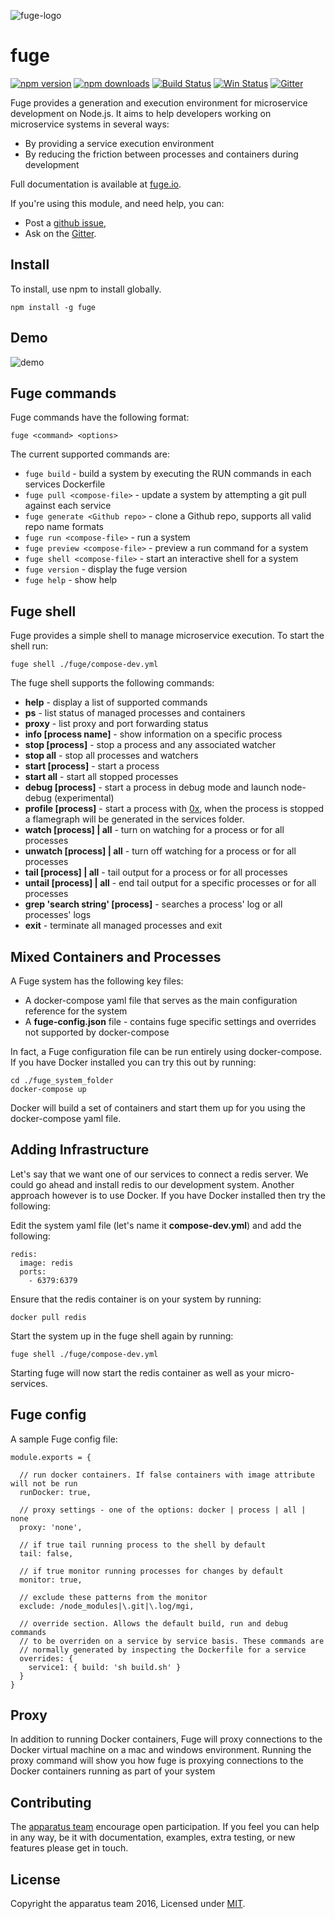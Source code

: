![fuge-logo][logo]

# fuge
[![npm version][npm-badge]][npm-url]
[![npm downloads][npm-downloads-badge]][npm-url]
[![Build Status][travis-badge]][travis-url]
[![Win Status][win-badge]][win-url]
[![Gitter][gitter-badge]][gitter-url]

Fuge provides a generation and execution environment for microservice development on Node.js. It aims to help developers working on microservice systems in several ways:

- By providing a service execution environment
- By reducing the friction between processes and containers during development

Full documentation is available at [fuge.io](http://fuge.io/).

If you're using this module, and need help, you can:

- Post a [github issue][],
- Ask on the [Gitter][gitter-url].

## Install
To install, use npm to install globally.

```
npm install -g fuge
```

## Demo
![demo][demo]

## Fuge commands

Fuge commands have the following format:

`fuge <command> <options>`

The current supported commands are:

* `fuge build` - build a system by executing the RUN commands in each services Dockerfile
* `fuge pull <compose-file>` - update a system by attempting a git pull against each service
* `fuge generate <Github repo>` - clone a Github repo, supports all valid repo name formats
* `fuge run <compose-file>` - run a system
* `fuge preview <compose-file>` - preview a run command for a system
* `fuge shell <compose-file>` - start an interactive shell for a system
* `fuge version` - display the fuge version
* `fuge help` - show help

## Fuge shell
Fuge provides a simple shell to manage microservice execution. To start the shell run:

```
fuge shell ./fuge/compose-dev.yml
```

The fuge shell supports the following commands:

* **help** - display a list of supported commands
* **ps** - list status of managed processes and containers
* **proxy** - list proxy and port forwarding status
* **info [process name]** - show information on a specific process
* **stop [process]** - stop a process and any associated watcher
* **stop all** - stop all processes and watchers
* **start [process]** - start a process
* **start all** - start all stopped processes
* **debug [process]** - start a process in debug mode and launch node-debug (experimental)
* **profile [process]** - start a process with [0x](http://npm.im/0x), when the process is stopped a flamegraph will be generated in the services folder.
* **watch [process] | all** - turn on watching for a process or for all processes
* **unwatch [process] | all** - turn off watching for a process or for all processes
* **tail [process] | all** - tail output for a process or for all processes
* **untail [process] | all** - end tail output for a specific processes or for all processes
* **grep 'search string' [process]** - searches a process' log or all processes' logs
* **exit** - terminate all managed processes and exit


## Mixed Containers and Processes

A Fuge system has the following key files:

* A docker-compose yaml file that serves as the main configuration reference for the system
* A **fuge-config.json** file - contains fuge specific settings and overrides not supported by docker-compose

In fact, a Fuge configuration file can be run entirely using docker-compose. If you have Docker installed you can try this out by running:

```
cd ./fuge_system_folder
docker-compose up
```

Docker will build a set of containers and start them up for you using the docker-compose yaml file.


## Adding Infrastructure
Let's say that we want one of our services to connect a redis server. We could go ahead and install redis to our development system. Another approach however is to use Docker. If you have Docker installed then try the following:

Edit the system yaml file (let's name it **compose-dev.yml**) and add the following:

```
redis:
  image: redis
  ports:
    - 6379:6379
```

Ensure that the redis container is on your system by running:

```
docker pull redis
```

Start the system up in the fuge shell again by running:

```
fuge shell ./fuge/compose-dev.yml
```

Starting fuge will now start the redis container as well as your micro-services.

## Fuge config
A sample Fuge config file:

```
module.exports = {

  // run docker containers. If false containers with image attribute will not be run
  runDocker: true,

  // proxy settings - one of the options: docker | process | all | none
  proxy: 'none',

  // if true tail running process to the shell by default
  tail: false,

  // if true monitor running processes for changes by default
  monitor: true,

  // exclude these patterns from the monitor
  exclude: /node_modules|\.git|\.log/mgi,

  // override section. Allows the default build, run and debug commands
  // to be overriden on a service by service basis. These commands are
  // normally generated by inspecting the Dockerfile for a service
  overrides: {
    service1: { build: 'sh build.sh' }
  }
}
```

## Proxy
In addition to running Docker containers, Fuge will proxy connections to the Docker virtual machine on a mac and windows environment. Running the proxy command will show you how fuge is proxying connections to the Docker containers running as part of your system


## Contributing
The [apparatus team][] encourage open participation. If you feel you can help in any way, be it with
documentation, examples, extra testing, or new features please get in touch.

## License
Copyright the apparatus team 2016, Licensed under [MIT][].

[logo]: http://fuge.io/files/fuge-logo.png
[demo]: http://fuge.io/files/demo.gif

[npm-badge]: https://badge.fury.io/js/fuge.svg
[npm-url]: https://badge.fury.io/js/fuge
[npm-downloads-badge]: https://img.shields.io/npm/dm/fuge.svg?maxAge=2592000
[win-badge]: https://ci.appveyor.com/api/projects/status/github/apparatus/fuge?branch=master&svg=true
[win-url]: https://ci.appveyor.com/project/mcdonnelldean/fuge
[travis-badge]: https://travis-ci.org/apparatus/fuge.svg?branch=master
[travis-url]: https://travis-ci.org/apparatus/fuge
[gitter-badge]: https://badges.gitter.im/Join%20Chat.svg
[gitter-url]: https://gitter.im/apparatus

[MIT]: ./LICENSE
[github issue]: https://github.com/apparatus/fuge-runner/issues/new
[apparatus team]: https://github.com/apparatus
